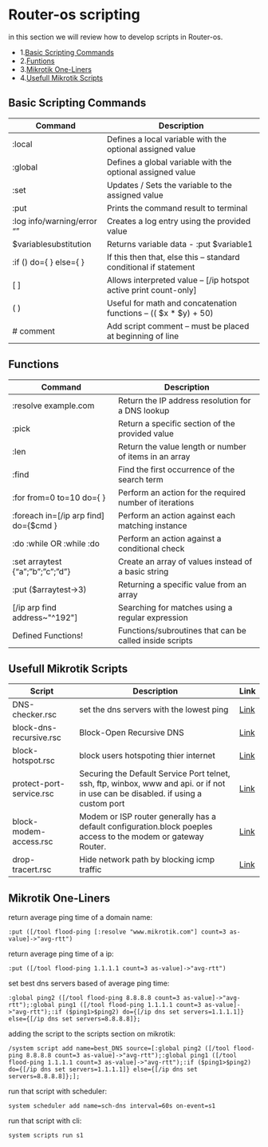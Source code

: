 # Router-os scripting
in this section we will review how to develop scripts in Router-os.
<ul>
<li>1.<a href="#basic-scripting-commands">Basic Scripting Commands</a></li>
<li>2.<a href="#functions">Funtions</a></li>
<li>3.<a href="#mikrotik-one-liners">Mikrotik One-Liners</a></li>
<li>4.<a href="#usefull-mikrotik-scripts">Usefull Mikrotik Scripts</a></li>
</ul>




## Basic Scripting Commands


|Command|Description|
|---|---|
|:local <variable name> <value>|Defines a local variable with the optional assigned value|
|:global <variable name> <value>|Defines a global variable with the optional assigned value|
|:set <variable name> <value>|Updates / Sets the variable to the assigned value|
|:put <value>|Prints the command result to terminal|
|:log info/warning/error “<value>”|Creates a log entry using the provided value|
|$variablesubstitution|Returns variable data - :put $variable1|
|:if (<condition>) do={ } else={ }|If this then that, else this – standard conditional if statement|
|[ <comand line substitution> ]|Allows interpreted value – [/ip hotspot active print count-only]|
|( <grouping operator> )|Useful for math and concatenation functions – (( $x * $y) + 50)|
| # comment |Add script comment – must be placed at beginning of line|



## Functions

|Command|Description|
|---|---|
|:resolve example.com|Return the IP address resolution for a DNS lookup|
|:pick <str> <start> <end>|Return a specific section of the provided value|
|:len <str>|Return the value length or number of items in an array|
|:find <str> <tofind>|Find the first occurrence of the search term|
|:for <str> from=0 to=10 do={ }|Perform an action for the required number of iterations|
|:foreach <str> in=[/ip arp find] do={$cmd }|Perform an action against each matching instance|
|:do :while OR :while :do|Perform an action against a conditional check|
|:set arraytest {“a”;”b”;”c”;”d”}|Create an array of values instead of a basic string|
|:put ($arraytest->3)|Returning a specific value from an array|
|[/ip arp find address~"^192"]|Searching for matches using a regular expression|
|Defined Functions!|Functions/subroutines that can be called inside scripts|




## Usefull Mikrotik Scripts
|Script|Description|Link|
|---|---|---|
|DNS-checker.rsc|set the dns servers with the lowest ping|<a href="DNS-checker.rsc">Link</a>|
|block-dns-recursive.rsc|Block-Open Recursive DNS|<a href="Block-dns-recursive.rsc">Link</a>|
|block-hotspot.rsc|block users hotspoting thier internet|<a href="block-hotspot.rsc">Link</a>|
|protect-port-service.rsc|Securing the Default Service Port telnet, ssh, ftp, winbox, www and api. or if not in use can be disabled. if using a custom port|<a href="protect-port-service.rsc">Link</a>|
|block-modem-access.rsc|Modem or ISP router generally has a default configuration.block poeples access to the modem or gateway Router.|<a href="block-modem-access.rsc">Link</a>|
|drop-tracert.rsc|Hide network path by blocking icmp traffic|<a href="drop-tracert.rsc">Link</a>|






## Mikrotik One-Liners

return average ping time of a domain name:

    :put ([/tool flood-ping [:resolve "www.mikrotik.com"] count=3 as-value]->"avg-rtt")

return average ping time of a ip:

    :put ([/tool flood-ping 1.1.1.1 count=3 as-value]->"avg-rtt")



set best dns servers based of average ping time:

    :global ping2 ([/tool flood-ping 8.8.8.8 count=3 as-value]->"avg-rtt");:global ping1 ([/tool flood-ping 1.1.1.1 count=3 as-value]->"avg-rtt");:if ($ping1>$ping2) do={[/ip dns set servers=1.1.1.1]} else={[/ip dns set servers=8.8.8.8]};


adding the script to the scripts section on mikrotik:

    /system script add name=best_DNS source=[:global ping2 ([/tool flood-ping 8.8.8.8 count=3 as-value]->"avg-rtt");:global ping1 ([/tool flood-ping 1.1.1.1 count=3 as-value]->"avg-rtt");:if ($ping1>$ping2) do={[/ip dns set servers=1.1.1.1]} else={[/ip dns set servers=8.8.8.8]};];

run that script with scheduler:

    system scheduler add name=sch-dns interval=60s on-event=s1


run that script with cli:

    system scripts run s1
